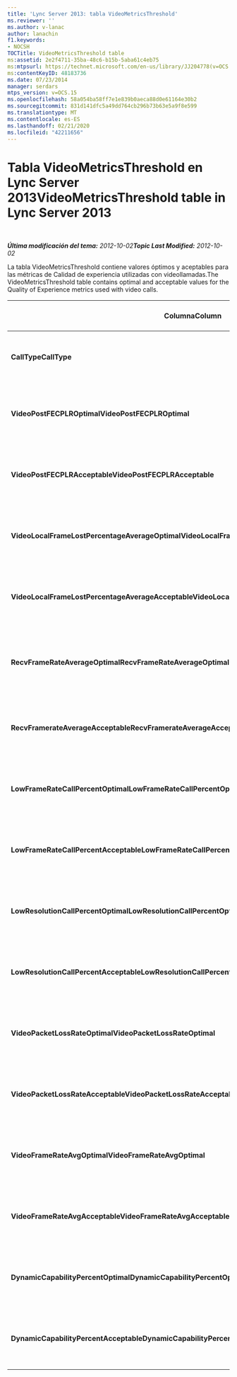 ```yaml
---
title: 'Lync Server 2013: tabla VideoMetricsThreshold'
ms.reviewer: ''
ms.author: v-lanac
author: lanachin
f1.keywords:
- NOCSH
TOCTitle: VideoMetricsThreshold table
ms:assetid: 2e2f4711-35ba-48c6-b15b-5aba61c4eb75
ms:mtpsurl: https://technet.microsoft.com/en-us/library/JJ204778(v=OCS.15)
ms:contentKeyID: 48183736
ms.date: 07/23/2014
manager: serdars
mtps_version: v=OCS.15
ms.openlocfilehash: 58a054ba58ff7e1e839b0aeca88d0e61164e30b2
ms.sourcegitcommit: 831d141dfc5a49dd764cb296b73b63e5a9f8e599
ms.translationtype: MT
ms.contentlocale: es-ES
ms.lasthandoff: 02/21/2020
ms.locfileid: "42211656"
---
```

<div data-xmlns="http://www.w3.org/1999/xhtml">

<div class="topic" data-xmlns="http://www.w3.org/1999/xhtml" data-msxsl="urn:schemas-microsoft-com:xslt" data-cs="https://msdn.microsoft.com/">

<div data-asp="https://msdn2.microsoft.com/asp">

# <a name="videometricsthreshold-table-in-lync-server-2013"></a><span data-ttu-id="08cdb-102">Tabla VideoMetricsThreshold en Lync Server 2013</span><span class="sxs-lookup"><span data-stu-id="08cdb-102">VideoMetricsThreshold table in Lync Server 2013</span></span>

</div>

<div id="mainSection">

<div id="mainBody">

<span> </span>

<span data-ttu-id="08cdb-103">_**Última modificación del tema:** 2012-10-02_</span><span class="sxs-lookup"><span data-stu-id="08cdb-103">_**Topic Last Modified:** 2012-10-02_</span></span>

<span data-ttu-id="08cdb-104">La tabla VideoMetricsThreshold contiene valores óptimos y aceptables para las métricas de Calidad de experiencia utilizadas con videollamadas.</span><span class="sxs-lookup"><span data-stu-id="08cdb-104">The VideoMetricsThreshold table contains optimal and acceptable values for the Quality of Experience metrics used with video calls.</span></span>


<table>
<colgroup>
<col style="width: 25%" />
<col style="width: 25%" />
<col style="width: 25%" />
<col style="width: 25%" />
</colgroup>
<thead>
<tr class="header">
<th><span data-ttu-id="08cdb-105"><strong>Columna</strong></span><span class="sxs-lookup"><span data-stu-id="08cdb-105"><strong>Column</strong></span></span></th>
<th><span data-ttu-id="08cdb-106"><strong>Tipo de datos</strong></span><span class="sxs-lookup"><span data-stu-id="08cdb-106"><strong>Data Type</strong></span></span></th>
<th><span data-ttu-id="08cdb-107"><strong>Clave o índice</strong></span><span class="sxs-lookup"><span data-stu-id="08cdb-107"><strong>Key/Index</strong></span></span></th>
<th><span data-ttu-id="08cdb-108"><strong>Detalles</strong></span><span class="sxs-lookup"><span data-stu-id="08cdb-108"><strong>Details</strong></span></span></th>
</tr>
</thead>
<tbody>
<tr class="odd">
<td><p><span data-ttu-id="08cdb-109"><strong>CallType</strong></span><span class="sxs-lookup"><span data-stu-id="08cdb-109"><strong>CallType</strong></span></span></p></td>
<td><p><span data-ttu-id="08cdb-110">int</span><span class="sxs-lookup"><span data-stu-id="08cdb-110">int</span></span></p></td>
<td><p><span data-ttu-id="08cdb-111">Principal</span><span class="sxs-lookup"><span data-stu-id="08cdb-111">Primary</span></span></p></td>
<td><p><span data-ttu-id="08cdb-112">Tipo de llamada realizada.</span><span class="sxs-lookup"><span data-stu-id="08cdb-112">Type of call that was placed.</span></span></p></td>
</tr>
<tr class="even">
<td><p><span data-ttu-id="08cdb-113"><strong>VideoPostFECPLROptimal</strong></span><span class="sxs-lookup"><span data-stu-id="08cdb-113"><strong>VideoPostFECPLROptimal</strong></span></span></p></td>
<td><p><span data-ttu-id="08cdb-114">decimal (5, 2)</span><span class="sxs-lookup"><span data-stu-id="08cdb-114">decimal(5,2)</span></span></p></td>
<td></td>
<td><p><span data-ttu-id="08cdb-115">El valor predeterminado es 0,05.</span><span class="sxs-lookup"><span data-stu-id="08cdb-115">The default value is 0.05.</span></span></p></td>
</tr>
<tr class="odd">
<td><p><span data-ttu-id="08cdb-116"><strong>VideoPostFECPLRAcceptable</strong></span><span class="sxs-lookup"><span data-stu-id="08cdb-116"><strong>VideoPostFECPLRAcceptable</strong></span></span></p></td>
<td><p><span data-ttu-id="08cdb-117">decimal (5, 2)</span><span class="sxs-lookup"><span data-stu-id="08cdb-117">decimal(5,2)</span></span></p></td>
<td></td>
<td><p><span data-ttu-id="08cdb-118">El valor predeterminado es 0,10.</span><span class="sxs-lookup"><span data-stu-id="08cdb-118">The default value is 0.10.</span></span></p></td>
</tr>
<tr class="even">
<td><p><span data-ttu-id="08cdb-119"><strong>VideoLocalFrameLostPercentageAverageOptimal</strong></span><span class="sxs-lookup"><span data-stu-id="08cdb-119"><strong>VideoLocalFrameLostPercentageAverageOptimal</strong></span></span></p></td>
<td><p><span data-ttu-id="08cdb-120">decimal (5, 2)</span><span class="sxs-lookup"><span data-stu-id="08cdb-120">decimal(5,2)</span></span></p></td>
<td></td>
<td><p><span data-ttu-id="08cdb-121">El valor predeterminado es 5,0.</span><span class="sxs-lookup"><span data-stu-id="08cdb-121">The default value is 5.0.</span></span></p></td>
</tr>
<tr class="odd">
<td><p><span data-ttu-id="08cdb-122"><strong>VideoLocalFrameLostPercentageAverageAcceptable</strong></span><span class="sxs-lookup"><span data-stu-id="08cdb-122"><strong>VideoLocalFrameLostPercentageAverageAcceptable</strong></span></span></p></td>
<td><p><span data-ttu-id="08cdb-123">decimal (5, 2)</span><span class="sxs-lookup"><span data-stu-id="08cdb-123">decimal(5,2)</span></span></p></td>
<td></td>
<td><p><span data-ttu-id="08cdb-124">El valor predeterminado es 10,0.</span><span class="sxs-lookup"><span data-stu-id="08cdb-124">The default value is 10.0.</span></span></p></td>
</tr>
<tr class="even">
<td><p><span data-ttu-id="08cdb-125"><strong>RecvFrameRateAverageOptimal</strong></span><span class="sxs-lookup"><span data-stu-id="08cdb-125"><strong>RecvFrameRateAverageOptimal</strong></span></span></p></td>
<td><p><span data-ttu-id="08cdb-126">decimal (9, 4)</span><span class="sxs-lookup"><span data-stu-id="08cdb-126">decimal(9,4)</span></span></p></td>
<td></td>
<td><p><span data-ttu-id="08cdb-127">El valor predeterminado es 12,0000.</span><span class="sxs-lookup"><span data-stu-id="08cdb-127">The default value is 12.0000.</span></span></p></td>
</tr>
<tr class="odd">
<td><p><span data-ttu-id="08cdb-128"><strong>RecvFramerateAverageAcceptable</strong></span><span class="sxs-lookup"><span data-stu-id="08cdb-128"><strong>RecvFramerateAverageAcceptable</strong></span></span></p></td>
<td><p><span data-ttu-id="08cdb-129">decimal (9, 4)</span><span class="sxs-lookup"><span data-stu-id="08cdb-129">decimal(9,4)</span></span></p></td>
<td></td>
<td><p><span data-ttu-id="08cdb-130">El valor predeterminado es 7,0000.</span><span class="sxs-lookup"><span data-stu-id="08cdb-130">The default value is 7.0000.</span></span></p></td>
</tr>
<tr class="even">
<td><p><span data-ttu-id="08cdb-131"><strong>LowFrameRateCallPercentOptimal</strong></span><span class="sxs-lookup"><span data-stu-id="08cdb-131"><strong>LowFrameRateCallPercentOptimal</strong></span></span></p></td>
<td><p><span data-ttu-id="08cdb-132">decimal (5, 2)</span><span class="sxs-lookup"><span data-stu-id="08cdb-132">decimal(5,2)</span></span></p></td>
<td></td>
<td><p><span data-ttu-id="08cdb-133">El valor predeterminado es 5,0.</span><span class="sxs-lookup"><span data-stu-id="08cdb-133">The default value is 5.0.</span></span></p></td>
</tr>
<tr class="odd">
<td><p><span data-ttu-id="08cdb-134"><strong>LowFrameRateCallPercentAcceptable</strong></span><span class="sxs-lookup"><span data-stu-id="08cdb-134"><strong>LowFrameRateCallPercentAcceptable</strong></span></span></p></td>
<td><p><span data-ttu-id="08cdb-135">decimal (5, 2)</span><span class="sxs-lookup"><span data-stu-id="08cdb-135">decimal(5,2)</span></span></p></td>
<td></td>
<td><p><span data-ttu-id="08cdb-136">El valor predeterminado es 10,0.</span><span class="sxs-lookup"><span data-stu-id="08cdb-136">The default value is 10.0/</span></span></p></td>
</tr>
<tr class="even">
<td><p><span data-ttu-id="08cdb-137"><strong>LowResolutionCallPercentOptimal</strong></span><span class="sxs-lookup"><span data-stu-id="08cdb-137"><strong>LowResolutionCallPercentOptimal</strong></span></span></p></td>
<td><p><span data-ttu-id="08cdb-138">decimal (5, 2)</span><span class="sxs-lookup"><span data-stu-id="08cdb-138">decimal(5,2)</span></span></p></td>
<td></td>
<td><p><span data-ttu-id="08cdb-139">El valor predeterminado es 5,0.</span><span class="sxs-lookup"><span data-stu-id="08cdb-139">The default value is 5.0.</span></span></p></td>
</tr>
<tr class="odd">
<td><p><span data-ttu-id="08cdb-140"><strong>LowResolutionCallPercentAcceptable</strong></span><span class="sxs-lookup"><span data-stu-id="08cdb-140"><strong>LowResolutionCallPercentAcceptable</strong></span></span></p></td>
<td><p><span data-ttu-id="08cdb-141">decimal (5, 2)</span><span class="sxs-lookup"><span data-stu-id="08cdb-141">decimal(5,2)</span></span></p></td>
<td></td>
<td><p><span data-ttu-id="08cdb-142">El valor predeterminado es 10,0.</span><span class="sxs-lookup"><span data-stu-id="08cdb-142">The default value is 10.0.</span></span></p></td>
</tr>
<tr class="even">
<td><p><span data-ttu-id="08cdb-143"><strong>VideoPacketLossRateOptimal</strong></span><span class="sxs-lookup"><span data-stu-id="08cdb-143"><strong>VideoPacketLossRateOptimal</strong></span></span></p></td>
<td><p><span data-ttu-id="08cdb-144">foat</span><span class="sxs-lookup"><span data-stu-id="08cdb-144">foat</span></span></p></td>
<td></td>
<td><p><span data-ttu-id="08cdb-145">El valor predeterminado es 0,05.</span><span class="sxs-lookup"><span data-stu-id="08cdb-145">The default value is 0.05.</span></span></p></td>
</tr>
<tr class="odd">
<td><p><span data-ttu-id="08cdb-146"><strong>VideoPacketLossRateAcceptable</strong></span><span class="sxs-lookup"><span data-stu-id="08cdb-146"><strong>VideoPacketLossRateAcceptable</strong></span></span></p></td>
<td><p><span data-ttu-id="08cdb-147">float</span><span class="sxs-lookup"><span data-stu-id="08cdb-147">float</span></span></p></td>
<td></td>
<td><p><span data-ttu-id="08cdb-148">El valor predeterminado es 0,10.</span><span class="sxs-lookup"><span data-stu-id="08cdb-148">The default value is 0.10.</span></span></p></td>
</tr>
<tr class="even">
<td><p><span data-ttu-id="08cdb-149"><strong>VideoFrameRateAvgOptimal</strong></span><span class="sxs-lookup"><span data-stu-id="08cdb-149"><strong>VideoFrameRateAvgOptimal</strong></span></span></p></td>
<td><p><span data-ttu-id="08cdb-150">float</span><span class="sxs-lookup"><span data-stu-id="08cdb-150">float</span></span></p></td>
<td></td>
<td><p><span data-ttu-id="08cdb-151">El valor predeterminado es 12.</span><span class="sxs-lookup"><span data-stu-id="08cdb-151">The default value is 12.</span></span></p></td>
</tr>
<tr class="odd">
<td><p><span data-ttu-id="08cdb-152"><strong>VideoFrameRateAvgAcceptable</strong></span><span class="sxs-lookup"><span data-stu-id="08cdb-152"><strong>VideoFrameRateAvgAcceptable</strong></span></span></p></td>
<td><p><span data-ttu-id="08cdb-153">float</span><span class="sxs-lookup"><span data-stu-id="08cdb-153">float</span></span></p></td>
<td></td>
<td><p><span data-ttu-id="08cdb-154">El valor predeterminado es 7.</span><span class="sxs-lookup"><span data-stu-id="08cdb-154">The default value is 7.</span></span></p></td>
</tr>
<tr class="even">
<td><p><span data-ttu-id="08cdb-155"><strong>DynamicCapabilityPercentOptimal</strong></span><span class="sxs-lookup"><span data-stu-id="08cdb-155"><strong>DynamicCapabilityPercentOptimal</strong></span></span></p></td>
<td><p><span data-ttu-id="08cdb-156">decimal (5, 2)</span><span class="sxs-lookup"><span data-stu-id="08cdb-156">decimal(5,2)</span></span></p></td>
<td></td>
<td><p><span data-ttu-id="08cdb-157">El valor predeterminado es 5,00.</span><span class="sxs-lookup"><span data-stu-id="08cdb-157">The default value is 5.00.</span></span></p></td>
</tr>
<tr class="odd">
<td><p><span data-ttu-id="08cdb-158"><strong>DynamicCapabilityPercentAcceptable</strong></span><span class="sxs-lookup"><span data-stu-id="08cdb-158"><strong>DynamicCapabilityPercentAcceptable</strong></span></span></p></td>
<td><p><span data-ttu-id="08cdb-159">decimal (5, 2)</span><span class="sxs-lookup"><span data-stu-id="08cdb-159">decimal(5,2)</span></span></p></td>
<td></td>
<td><p><span data-ttu-id="08cdb-160">El valor predeterminado es 10,00.</span><span class="sxs-lookup"><span data-stu-id="08cdb-160">The default value is 10.00.</span></span></p></td>
</tr>
</tbody>
</table>


</div>

<span> </span>

</div>

</div>

</div>

